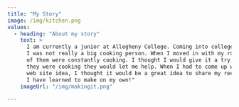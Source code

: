 ```yaml
---
title: "My Story"
image: /img/kitchen.png
values:
  - heading: "About my story"
    text: >
      I am currently a junior at Allegheny College. Coming into college,
      I was not really a big cooking person. When I moved in with my roommates, two
      of them were constantly cooking. I thought I would give it a try. Anytime
      they were cooking they would let me help. When I had to come up with a
      web site idea, I thought it would be a great idea to share my recipes that
      I have learned to make on my own!"
    imageUrl: "/img/makingit.png"

---
```


